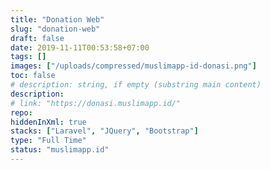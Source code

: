 ```yaml
---
title: "Donation Web"
slug: "donation-web"
draft: false
date: 2019-11-11T00:53:58+07:00
tags: []
images: ["/uploads/compressed/muslimapp-id-donasi.png"]
toc: false
# description: string, if empty (substring main content)
description:
# link: "https://donasi.muslimapp.id/"
repo:
hiddenInXml: true
stacks: ["Laravel", "JQuery", "Bootstrap"]
type: "Full Time"
status: "muslimapp.id"
---
```

